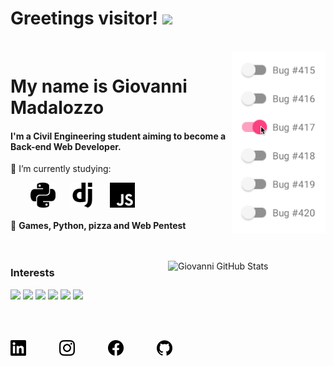 
# Greetings visitor! <img src="https://raw.githubusercontent.com/MartinHeinz/MartinHeinz/master/wave.gif" width="30px">
<br/>
<img align="right" width="150px" src="bug.gif"/>

# My name is Giovanni Madalozzo

#### I'm a Civil Engineering student aiming to become a Back-end Web Developer.                                                         

🌱 I’m currently studying: 

&nbsp;&nbsp;&nbsp;&nbsp;&nbsp;&nbsp;&nbsp;&nbsp;[<img src="python.svg" width="40px">](https://www.python.org/)&nbsp;&nbsp;&nbsp;&nbsp;&nbsp;&nbsp;[<img src="django.svg" width="40px">](https://www.djangoproject.com/)&nbsp;&nbsp;&nbsp;&nbsp;&nbsp;&nbsp;[<img src="javascript.svg" width="40px">](https://www.javascript.com/)
<br/>
<br/>
:black_heart: **Games, Python, pizza and Web Pentest**
<br/>
<br/>
<br/>

<img align="right" src="https://github-readme-stats.vercel.app/api?username=giomadalozzo&show_icons=true&theme=synthwave" alt="Giovanni GitHub Stats" width="50%" />

### Interests
<img src="https://img.shields.io/badge/-Python-blue" /> <img src="https://img.shields.io/badge/-Javascript-orange" /> <img src="https://img.shields.io/badge/-Java-yellow" /> <img src="https://img.shields.io/badge/-Node.js-yellowgreen" /> <img src="https://img.shields.io/badge/-React JS-red" /> <img src="https://img.shields.io/badge/-Vue.js-blueviolet" />    

<br/>
<br/>



**[<img src="linkedin.svg" width="25px" />](https://www.https://www.linkedin.com/in/giomadalozzo/)&nbsp;&nbsp;&nbsp;&nbsp;&nbsp;&nbsp;&nbsp;&nbsp;&nbsp;&nbsp;&nbsp;&nbsp;&nbsp;&nbsp;&nbsp;&nbsp;[<img src="instagram.svg" width="25px" />](https://www.instagram.com/giomadalozzo/)&nbsp;&nbsp;&nbsp;&nbsp;&nbsp;&nbsp;&nbsp;&nbsp;&nbsp;&nbsp;&nbsp;&nbsp;&nbsp;&nbsp;&nbsp;&nbsp;[<img src="facebook.svg" width="25px" />](https://www.facebook.com/giovanni.madalozzooliveira/)&nbsp;&nbsp;&nbsp;&nbsp;&nbsp;&nbsp;&nbsp;&nbsp;&nbsp;&nbsp;&nbsp;&nbsp;&nbsp;&nbsp;&nbsp;&nbsp;[<img src="github.svg" width="25px" />](https://github.com/giomadalozzo?tab=repositories)**
